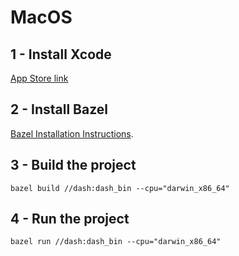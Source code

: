 # MacOS

## 1 - Install Xcode

[App Store link](https://apps.apple.com/app/xcode/id497799835)

## 2 - Install Bazel

[Bazel Installation Instructions](https://docs.bazel.build/versions/master/install-windows.html).

## 3 - Build the project

```
bazel build //dash:dash_bin --cpu="darwin_x86_64"
```

## 4 - Run the project

```
bazel run //dash:dash_bin --cpu="darwin_x86_64"
```
